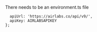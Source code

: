 There needs to be an environment.ts file

```export const environment = {
  apiUrl: 'https://airlabs.co/api/v9/',
  apiKey: AIRLABSAPIKEY
};

